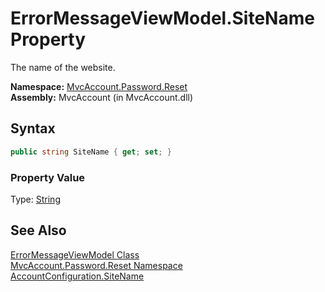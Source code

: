 ErrorMessageViewModel.SiteName Property
=======================================
The name of the website.

**Namespace:** [MvcAccount.Password.Reset][1]  
**Assembly:** MvcAccount (in MvcAccount.dll)

Syntax
------

```csharp
public string SiteName { get; set; }
```

### Property Value
Type: [String][2]

See Also
--------
[ErrorMessageViewModel Class][3]  
[MvcAccount.Password.Reset Namespace][1]  
[AccountConfiguration.SiteName][4]  

[1]: ../README.md
[2]: http://msdn.microsoft.com/en-us/library/s1wwdcbf
[3]: README.md
[4]: ../../MvcAccount/AccountConfiguration/SiteName.md